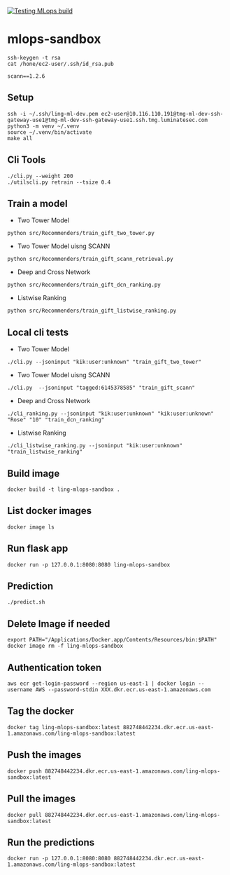 [![Testing MLops build](https://github.com/lingduoduo/MLops/actions/workflows/main.yml/badge.svg)](https://github.com/lingduoduo/MLops/actions/workflows/main.yml)

# mlops-sandbox

```
ssh-keygen -t rsa
cat /hone/ec2-user/.ssh/id_rsa.pub
```

```
scann==1.2.6
```

## Setup

```
ssh -i ~/.ssh/ling-ml-dev.pem ec2-user@10.116.110.191@tmg-ml-dev-ssh-gateway-use1@tmg-ml-dev-ssh-gateway-use1.ssh.tmg.luminatesec.com
python3 -m venv ~/.venv 
source ~/.venv/bin/activate
make all
```

## Cli Tools

```
./cli.py --weight 200
./utilscli.py retrain --tsize 0.4
```


## Train a model

* Two Tower Model

```
python src/Recommenders/train_gift_two_tower.py
```

* Two Tower Model uisng SCANN

```
python src/Recommenders/train_gift_scann_retrieval.py
```

* Deep and Cross Network

```
python src/Recommenders/train_gift_dcn_ranking.py
```

* Listwise Ranking

```
python src/Recommenders/train_gift_listwise_ranking.py
```

## Local cli tests

* Two Tower Model

```
./cli.py --jsoninput "kik:user:unknown" "train_gift_two_tower"
```

* Two Tower Model uisng SCANN

```
./cli.py  --jsoninput "tagged:6145378585" "train_gift_scann"
```

* Deep and Cross Network

```
./cli_ranking.py --jsoninput "kik:user:unknown" "kik:user:unknown" "Rose" "10" "train_dcn_ranking"
```

* Listwise Ranking

```
./cli_listwise_ranking.py --jsoninput "kik:user:unknown" "train_listwise_ranking"
```

## Build image
```
docker build -t ling-mlops-sandbox .
```

## List docker images
```
docker image ls
```

## Run flask app
```
docker run -p 127.0.0.1:8080:8080 ling-mlops-sandbox
```

## Prediction
```
./predict.sh
```

## Delete Image if needed
```
export PATH="/Applications/Docker.app/Contents/Resources/bin:$PATH"
docker image rm -f ling-mlops-sandbox
```

## Authentication token 
```
aws ecr get-login-password --region us-east-1 | docker login --username AWS --password-stdin XXX.dkr.ecr.us-east-1.amazonaws.com
```

## Tag the docker 
```
docker tag ling-mlops-sandbox:latest 882748442234.dkr.ecr.us-east-1.amazonaws.com/ling-mlops-sandbox:latest
```

## Push the images
```
docker push 882748442234.dkr.ecr.us-east-1.amazonaws.com/ling-mlops-sandbox:latest
```

## Pull the images
```
docker pull 882748442234.dkr.ecr.us-east-1.amazonaws.com/ling-mlops-sandbox:latest
```

## Run the predictions
```
docker run -p 127.0.0.1:8080:8080 882748442234.dkr.ecr.us-east-1.amazonaws.com/ling-mlops-sandbox:latest
```
